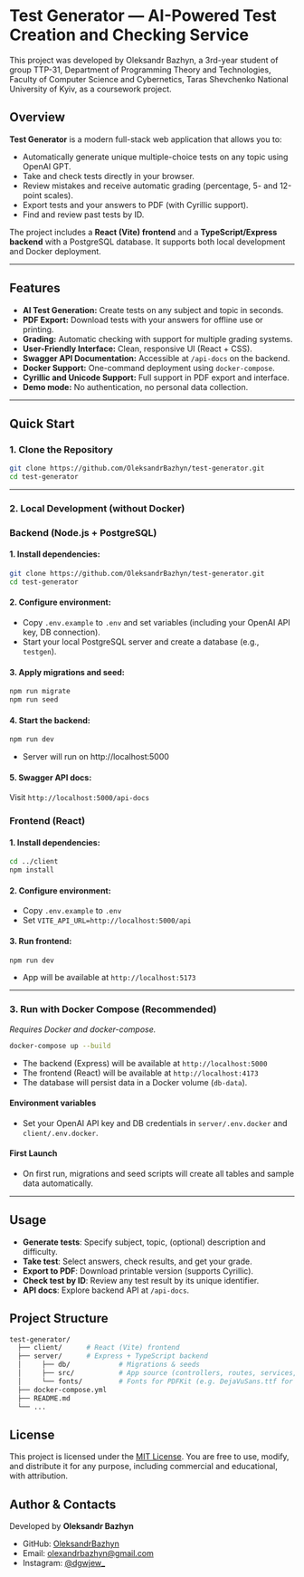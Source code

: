 # Test Generator — AI-Powered Test Creation and Checking Service
This project was developed by Oleksandr Bazhyn, a 3rd-year student of group TTP-31, Department of Programming Theory and Technologies, Faculty of Computer Science and Cybernetics, Taras Shevchenko National University of Kyiv, as a coursework project.

## Overview
**Test Generator** is a modern full-stack web application that allows you to:
- Automatically generate unique multiple-choice tests on any topic using OpenAI GPT.
- Take and check tests directly in your browser.
- Review mistakes and receive automatic grading (percentage, 5- and 12-point scales).
- Export tests and your answers to PDF (with Cyrillic support).
- Find and review past tests by ID.

The project includes a **React (Vite) frontend** and a **TypeScript/Express backend** with a PostgreSQL database. It supports both local development and Docker deployment.

 ---

 ## Features
- **AI Test Generation:** Create tests on any subject and topic in seconds.
- **PDF Export:** Download tests with your answers for offline use or printing.
- **Grading:** Automatic checking with support for multiple grading systems.
- **User-Friendly Interface:** Clean, responsive UI (React + CSS).
- **Swagger API Documentation:** Accessible at `/api-docs` on the backend.
- **Docker Support:** One-command deployment using `docker-compose`.
- **Cyrillic and Unicode Support:** Full support in PDF export and interface.
- **Demo mode:** No authentication, no personal data collection.

---

## Quick Start
### 1. **Clone the Repository**
```bash
git clone https://github.com/OleksandrBazhyn/test-generator.git
cd test-generator
```

---

### 2. **Local Development (without Docker)**
### Backend (Node.js + PostgreSQL)
#### 1. Install dependencies:
```bash
git clone https://github.com/OleksandrBazhyn/test-generator.git
cd test-generator
```

#### 2. Configure environment:
- Copy `.env.example` to `.env` and set variables (including your OpenAI API key, DB connection).
- Start your local PostgreSQL server and create a database (e.g., `testgen`).

#### 3. Apply migrations and seed:
```bash
npm run migrate
npm run seed
```

#### 4. Start the backend:
```bash
npm run dev
```
- Server will run on http://localhost:5000

#### 5. Swagger API docs:
Visit `http://localhost:5000/api-docs`

### Frontend (React)
#### 1. Install dependencies:
```bash
cd ../client
npm install
```

#### 2. Configure environment:
- Copy `.env.example` to `.env`
- Set `VITE_API_URL=http://localhost:5000/api`

#### 3. Run frontend:
```bash
npm run dev
```
- App will be available at `http://localhost:5173`

---

### 3. **Run with Docker Compose (Recommended)**
*Requires Docker and docker-compose.*

```bash
docker-compose up --build
```
- The backend (Express) will be available at `http://localhost:5000`
- The frontend (React) will be available at `http://localhost:4173`
- The database will persist data in a Docker volume (`db-data`).

#### Environment variables
- Set your OpenAI API key and DB credentials in `server/.env.docker` and `client/.env.docker`.

#### First Launch
- On first run, migrations and seed scripts will create all tables and sample data automatically.

---

## Usage
- **Generate tests**: Specify subject, topic, (optional) description and difficulty.
- **Take test**: Select answers, check results, and get your grade.
- **Export to PDF**: Download printable version (supports Cyrillic).
- **Check test by ID**: Review any test result by its unique identifier.
- **API docs**: Explore backend API at `/api-docs`.

## Project Structure
```graphql
test-generator/
  ├── client/      # React (Vite) frontend
  ├── server/      # Express + TypeScript backend
  │     ├── db/            # Migrations & seeds
  │     ├── src/           # App source (controllers, routes, services, types)
  │     └── fonts/         # Fonts for PDFKit (e.g. DejaVuSans.ttf for Cyrillic)
  ├── docker-compose.yml
  ├── README.md
  └── ...
```

## License
This project is licensed under the [MIT License](./LICENSE).
You are free to use, modify, and distribute it for any purpose, including commercial and educational, with attribution.

## Author & Contacts
Developed by **Oleksandr Bazhyn**
- GitHub: [OleksandrBazhyn](https://github.com/OleksandrBazhyn)
- Email: [olexandrbazhyn@gmail.com](mailto:olexandrbazhyn@gmail.com)
- Instagram: [@dgwjew_](https://www.instagram.com/dgwjew_/)

